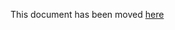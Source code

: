 This document has been moved [here](https://lyft.github.com/cartography/modules/aws/permissions-mapping.html)
